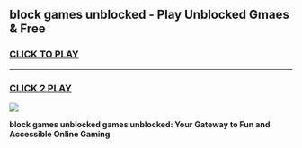 
## block games unblocked - Play Unblocked Gmaes & Free
<h3>
<a href="https://news.freeplayer.one?title=block_games_unblocked&ref=16F">CLICK TO PLAY</a></h3>
<hr>

<h3>
<a href="https://news.freeplayer.one?title=block_games_unblocked&ref=16F">CLICK 2 PLAY</a>
  
</h3>

<a href="https://news.freeplayer.one?title=block_games_unblocked&ref=16F/"><img src="https://clearcache.store/games.png"></a>


**block games unblocked games unblocked: Your Gateway to Fun and Accessible Online Gaming**
